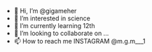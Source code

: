 - 👋 Hi, I’m @gigameher
- 👀 I’m interested in science
- 🌱 I’m currently learning 12th
- 💞️ I’m looking to collaborate on ...
- 📫 How to reach me INSTAGRAM @m.g.m___1

<!---
gigameher/gigameher is a ✨ special ✨ repository because its `README.md` (this file) appears on your GitHub profile.
You can click the Preview link to take a look at your changes.
--->
